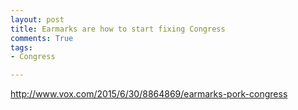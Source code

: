```yaml
---
layout: post
title: Earmarks are how to start fixing Congress
comments: True
tags: 
- Congress

---
```


http://www.vox.com/2015/6/30/8864869/earmarks-pork-congress